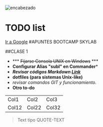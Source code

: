 ![encabezado](http://www.skylabcoders.com/images/403/default.png)

# TODO list

[Ir a Google](http://www.google.com)
#APUNTES BOOTCAMP SKYLAB

##CLASE 1

* *** ~~Fijarse Consola UNIX en Windows~~ ***
* **Configurar Alias "subl" en Commander***
* ***Revisar códigos Markdown [Link](https://blog.ghost.org/markdown/)***
* **dotfiles (para sistemas Unix-like)**
* *revisar comandos GIT y funcionamiento.*
* **Otro to-do**



<table>
    <tr>
        <td>Col1</td>
        <td>Col2</td>
        <td>Col3</td>
    </tr>
        <td>Col12</td>
        <td>Col22</td>
        <td>Col32</td>
</table>


>Text tipo QUOTE-TEXT


